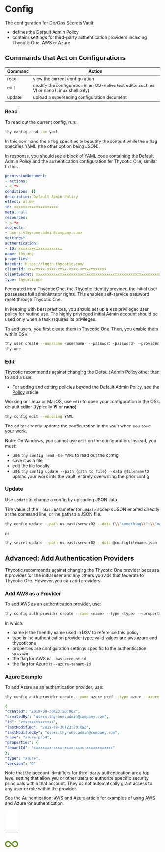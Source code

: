 ﻿[title]: # (Config)
[tags]: # (DevOps Secrets Vault,DSV,)
[priority]: # (1850)

# Config

The configuration for DevOps Secrets Vault:

* defines the Default Admin Policy
* contains settings for third-party authentication providers including Thycotic One, AWS or Azure

## Commands that Act on Configurations

| Command | Action                                                                                     |
| ------- | ------------------------------------------------------------------------------------------ |
| read    | view the current configuration                                                             |
| edit    | modify the configuration in an OS-native text editor such as VI or nano (Linux shell only) |
| update  | upload a superseding configuration document                                                |

### Read

To read out the current config, run:

```bash
thy config read -be yaml
```

In this command the `b` flag specifies to beautify the content while the `e` flag specifies YAML (the other option being JSON).

In response, you should see a block of YAML code containing the Default Admin Policy and the authentication configuration for Thycotic One, similar to this.

```yaml
permissionDocument:
- actions:
- <.*>
conditions: {}
description: Default Admin Policy
effect: allow
id: xxxxxxxxxxxxxxxxxxxx
meta: null
resources:
- <.*>
subjects:
- users:<thy-one:admin@company.com>
settings:
authentication:
- ID: xxxxxxxxxxxxxxxxxxxx
name: thy-one
properties:
baseUri: https://login.thycotic.com/
clientId: xxxxxxxx-xxxx-xxxx-xxxx-xxxxxxxxxxxx
clientSecret: xxxxxxxxxxxxxxxxxxxxxxxxxxxxxxxxxxxxxxxxxxxxxxxxxxxxxxxxxxxxxxxx
type: thycoticone
```

Federated from Thycotic One, the Thycotic identity provider, the initial user possesses full administrator rights. This enables self-service password reset through Thycotic One.

In keeping with best practices, you should set up a less privileged user policy for routine use. The highly privileged initial Admin account should be used only when a task requires its privileges.

To add users, you first create them in [Thycotic One](https://login.thycotic.com). Then, you enable them within DSV:

```bash
thy user create --username <username> --password <password> --provider
thy-one
```

### Edit

Thycotic recommends against changing the Default Admin Policy other than to add a user.

* For adding and editing policies beyond the Default Admin Policy, see the [Policy](policy.md) article.

Working on Linux or MacOS, use `edit` to open your configuration in the OS’s default editor (typically **VI** or **nano**).

``` bash
thy config edit --encoding YAML
```

The editor directly updates the configuration in the vault when you save your work.

Note: On Windows, you cannot use `edit` on the configuration. Instead, you must:

* use `thy config read -be YAML` to read out the config
* save it as a file
* edit the file locally
* use `thy config update --path {path to file} --data @filename` to upload your work into the vault, entirely overwriting the prior config

### Update

Use `update` to change a config by uploading JSON data.

The value of the `--data` parameter for `update` accepts JSON entered directly at the command line, or the path to a JSON file.

```bash
thy config update --path us-east/server02 --data {\\"something\\":\\"value\\"}
```

or

```bash
thy secret update --path us-east/server02 --data @configfilename.json
```

## Advanced: Add Authentication Providers

Thycotic recommends against changing the Thycotic One provider because it provides for the initial user and any others you add that federate to Thycotic One. However, you can add providers.

### Add AWS as a Provider

To add AWS as an authentication provider, use:

```bash
thy config auth-provider create --name <name> --type <type> --<properties>
```

in which:

* name is the friendly name used in DSV to reference this policy
* type is the authentication provider type; valid values are aws azure and thycoticone
* properties are configuration settings specific to the authentication provider
* the flag for AWS is `--aws-account-id`
* the flag for Azure is `--azure-tenant-id`

### Azure Example

To add Azure as an authentication provider, use:

```bash
thy config auth-provider create --name azure-prod --type azure --azure-tenant-id xxxxxxxx-xxxx-xxxx-xxxx-xxxxxxxxxxxx
```

```yaml
{
"created": "2019-09-30T23:20:06Z",
"createdBy": "users:thy-one:admin@company.com",
"id": "xxxxxxxxxxxxxxx",
"lastModified": "2019-09-30T23:20:06Z",
"lastModifiedBy": "users:thy-one:admin@company.com",
"name": "azure-prod",
"properties": {
"tenantId": "xxxxxxxx-xxxx-xxxx-xxxx-xxxxxxxxxxxx"
},
"type": "azure",
"version": "0"
```

Note that the account identifiers for third-party authentication are a top level setting that allow you or other users to authorize specific security principals within that account. They do not automatically grant access to any user or role within the provider.

See the [Authentication: AWS and Azure](../authent-azure-aws/) article for examples of using AWS and Azure for authentication.

![Article End](../dsv-bug.png)
